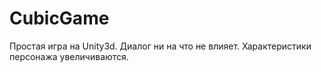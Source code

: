 # CubicGame
Простая игра на Unity3d.
Диалог ни на что не влияет.
Характеристики персонажа увеличиваются.
